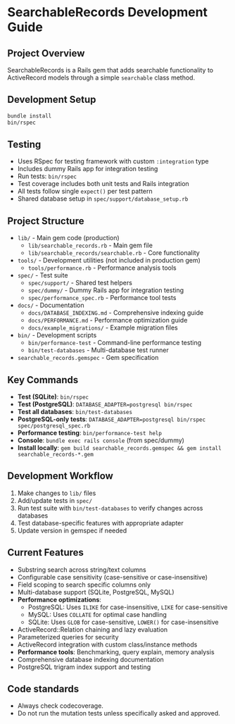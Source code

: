 # SearchableRecords Development Guide

## Project Overview
SearchableRecords is a Rails gem that adds searchable functionality to ActiveRecord models through a simple `searchable` class method.

## Development Setup
```bash
bundle install
bin/rspec
```

## Testing
- Uses RSpec for testing framework with custom `:integration` type
- Includes dummy Rails app for integration testing
- Run tests: `bin/rspec`
- Test coverage includes both unit tests and Rails integration
- All tests follow single `expect()` per test pattern
- Shared database setup in `spec/support/database_setup.rb`

## Project Structure
- `lib/` - Main gem code (production)
  - `lib/searchable_records.rb` - Main gem file
  - `lib/searchable_records/searchable.rb` - Core functionality
- `tools/` - Development utilities (not included in production gem)
  - `tools/performance.rb` - Performance analysis tools
- `spec/` - Test suite
  - `spec/support/` - Shared test helpers
  - `spec/dummy/` - Dummy Rails app for integration testing
  - `spec/performance_spec.rb` - Performance tool tests
- `docs/` - Documentation
  - `docs/DATABASE_INDEXING.md` - Comprehensive indexing guide
  - `docs/PERFORMANCE.md` - Performance optimization guide
  - `docs/example_migrations/` - Example migration files
- `bin/` - Development scripts
  - `bin/performance-test` - Command-line performance testing
  - `bin/test-databases` - Multi-database test runner
- `searchable_records.gemspec` - Gem specification

## Key Commands
- **Test (SQLite)**: `bin/rspec`
- **Test (PostgreSQL)**: `DATABASE_ADAPTER=postgresql bin/rspec`
- **Test all databases**: `bin/test-databases`
- **PostgreSQL-only tests**: `DATABASE_ADAPTER=postgresql bin/rspec spec/postgresql_spec.rb`
- **Performance testing**: `bin/performance-test help`
- **Console**: `bundle exec rails console` (from spec/dummy)
- **Install locally**: `gem build searchable_records.gemspec && gem install searchable_records-*.gem`

## Development Workflow
1. Make changes to `lib/` files
2. Add/update tests in `spec/`
3. Run test suite with `bin/test-databases` to verify changes across databases
4. Test database-specific features with appropriate adapter
5. Update version in gemspec if needed

## Current Features
- Substring search across string/text columns
- Configurable case sensitivity (case-sensitive or case-insensitive)
- Field scoping to search specific columns only
- Multi-database support (SQLite, PostgreSQL, MySQL)
- **Performance optimizations**:
  - PostgreSQL: Uses `ILIKE` for case-insensitive, `LIKE` for case-sensitive
  - MySQL: Uses `COLLATE` for optimal case handling
  - SQLite: Uses `GLOB` for case-sensitive, `LOWER()` for case-insensitive
- ActiveRecord::Relation chaining and lazy evaluation
- Parameterized queries for security
- ActiveRecord integration with custom class/instance methods
- **Performance tools**: Benchmarking, query explain, memory analysis
- Comprehensive database indexing documentation
- PostgreSQL trigram index support and testing

## Code standards
- Always check codecoverage.
- Do not run the mutation tests unless specifically asked and approved.
